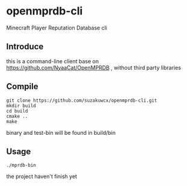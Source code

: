# openmprdb-cli
Minecraft Player Reputation Database cli

## Introduce
  this is a command-line client base on https://github.com/NyaaCat/OpenMPRDB , without third party libraries

## Compile
  ```
  git clone https://github.com/suzakuwcx/openmprdb-cli.git
  mkdir build
  cd build
  cmake ..
  make
  ```
  binary and test-bin will be found in build/bin
## Usage
  ```
  ./mprdb-bin
  ```
  the project haven't finish yet
